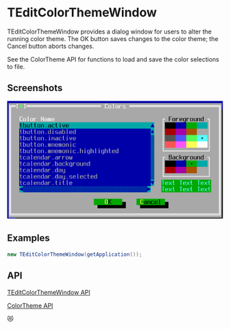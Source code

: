 TEditColorThemeWindow
=====================

TEditColorThemeWindow provides a dialog window for users to alter the
running color theme.  The OK button saves changes to the color theme;
the Cancel button aborts changes.

See the ColorTheme API for functions to load and save the color
selections to file.

Screenshots
-----------

![colorthemeeditor_1](uploads/cbf4a664e54182654e3875cc4112b8fe/colorthemeeditor_1.png)

Examples
--------

```Java
new TEditColorThemeWindow(getApplication());
```

API
---

[TEditColorThemeWindow API](https://jexer.sourceforge.io/apidocs/api/jexer/TEditColorThemeWindow.html)

[ColorTheme API](https://jexer.sourceforge.io/apidocs/api/jexer/bits/ColorTheme.html)

😻